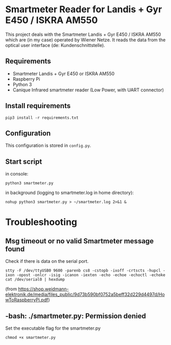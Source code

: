 # Smartmeter Reader for Landis + Gyr E450 / ISKRA AM550

This project deals with the Smartmeter Landis + Gyr E450 / ISKRA AM550 which are (in my case) operated by Wiener Netze. It reads the data from the optical user interface (de: Kundenschnittstelle).

## Requirements
- Smartmeter Landis + Gyr E450 or ISKRA AM550
- Raspberry Pi
- Python 3
- Canique Infrared smartmeter reader (Low Power, with UART connector)

## Install requirements
```
pip3 install -r requirements.txt
```

## Configuration
This configuration is stored in `config.py`.

## Start script
in console:
```
python3 smartmeter.py
```

in background (logging to smartmeter.log in home directory):
```
nohup python3 smartmeter.py > ~/smartmeter.log 2>&1 &
```

# Troubleshooting
## Msg timeout or no valid Smartmeter message found
Check if there is data on the serial port.

```
stty -F /dev/ttyUSB0 9600 -parenb cs8 -cstopb -ixoff -crtscts -hupcl -ixon -opost -onlcr -isig -icanon -iexten -echo -echoe -echoctl -echoke 
cat /dev/serial0 | hexdump
```
(from https://shop.weidmann-elektronik.de/media/files_public/9d73b590bf0752a5beff32d229d4497d/HowToRaspberryPi.pdf)

## -bash: ./smartmeter.py: Permission denied

Set the executable flag for the smartmeter.py
```
chmod +x smartmeter.py
```
